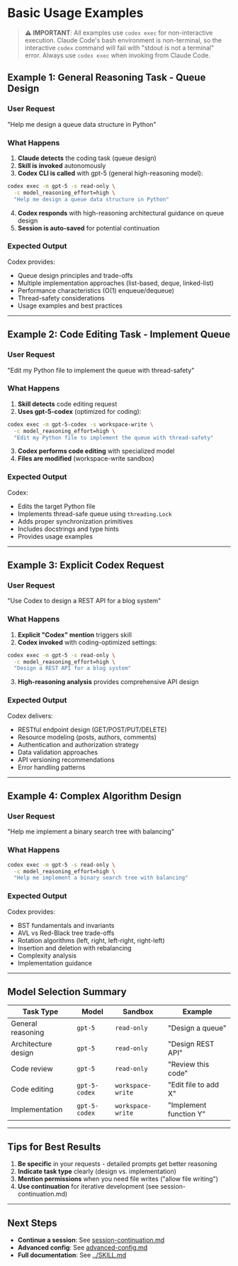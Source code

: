 # Basic Usage Examples

> **⚠️ IMPORTANT**: All examples use `codex exec` for non-interactive execution. Claude Code's bash environment is non-terminal, so the interactive `codex` command will fail with "stdout is not a terminal" error. Always use `codex exec` when invoking from Claude Code.

## Example 1: General Reasoning Task - Queue Design

### User Request
"Help me design a queue data structure in Python"

### What Happens

1. **Claude detects** the coding task (queue design)
2. **Skill is invoked** autonomously
3. **Codex CLI is called** with gpt-5 (general high-reasoning model):

```bash
codex exec -m gpt-5 -s read-only \
  -c model_reasoning_effort=high \
  "Help me design a queue data structure in Python"
```

4. **Codex responds** with high-reasoning architectural guidance on queue design
5. **Session is auto-saved** for potential continuation

### Expected Output

Codex provides:
- Queue design principles and trade-offs
- Multiple implementation approaches (list-based, deque, linked-list)
- Performance characteristics (O(1) enqueue/dequeue)
- Thread-safety considerations
- Usage examples and best practices

---

## Example 2: Code Editing Task - Implement Queue

### User Request
"Edit my Python file to implement the queue with thread-safety"

### What Happens

1. **Skill detects** code editing request
2. **Uses gpt-5-codex** (optimized for coding):

```bash
codex exec -m gpt-5-codex -s workspace-write \
  -c model_reasoning_effort=high \
  "Edit my Python file to implement the queue with thread-safety"
```

3. **Codex performs code editing** with specialized model
4. **Files are modified** (workspace-write sandbox)

### Expected Output

Codex:
- Edits the target Python file
- Implements thread-safe queue using `threading.Lock`
- Adds proper synchronization primitives
- Includes docstrings and type hints
- Provides usage examples

---

## Example 3: Explicit Codex Request

### User Request
"Use Codex to design a REST API for a blog system"

### What Happens

1. **Explicit "Codex" mention** triggers skill
2. **Codex invoked** with coding-optimized settings:

```bash
codex exec -m gpt-5 -s read-only \
  -c model_reasoning_effort=high \
  "Design a REST API for a blog system"
```

3. **High-reasoning analysis** provides comprehensive API design

### Expected Output

Codex delivers:
- RESTful endpoint design (GET/POST/PUT/DELETE)
- Resource modeling (posts, authors, comments)
- Authentication and authorization strategy
- Data validation approaches
- API versioning recommendations
- Error handling patterns

---

## Example 4: Complex Algorithm Design

### User Request
"Help me implement a binary search tree with balancing"

### What Happens

```bash
codex exec -m gpt-5 -s read-only \
  -c model_reasoning_effort=high \
  "Help me implement a binary search tree with balancing"
```

### Expected Output

Codex provides:
- BST fundamentals and invariants
- AVL vs Red-Black tree trade-offs
- Rotation algorithms (left, right, left-right, right-left)
- Insertion and deletion with rebalancing
- Complexity analysis
- Implementation guidance

---

## Model Selection Summary

| Task Type | Model | Sandbox | Example |
|-----------|-------|---------|---------|
| General reasoning | `gpt-5` | `read-only` | "Design a queue" |
| Architecture design | `gpt-5` | `read-only` | "Design REST API" |
| Code review | `gpt-5` | `read-only` | "Review this code" |
| Code editing | `gpt-5-codex` | `workspace-write` | "Edit file to add X" |
| Implementation | `gpt-5-codex` | `workspace-write` | "Implement function Y" |

---

## Tips for Best Results

1. **Be specific** in your requests - detailed prompts get better reasoning
2. **Indicate task type** clearly (design vs. implementation)
3. **Mention permissions** when you need file writes ("allow file writing")
4. **Use continuation** for iterative development (see session-continuation.md)

---

## Next Steps

- **Continue a session**: See [session-continuation.md](./session-continuation.md)
- **Advanced config**: See [advanced-config.md](./advanced-config.md)
- **Full documentation**: See [../SKILL.md](../SKILL.md)
